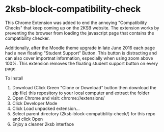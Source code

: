 # 2ksb-block-compatibility-check
This Chrome Extension was added to end the annoying "Compatibility Checks" that keep coming up on the 2KSB website.  The extension works by preventing the browser from loading the javascript page that contains the compatibility checker.

Additionally, after the Moodle theme upgrade in late June 2016 each page had a new floating "Student Support" Button.  This button is distracting and can also cover importnat information, especially when using zoom above 100%.  This extension removes the floating student support button on every page.

To Install

1. Download (Click Green "Clone or Download" button then download the zip file) this repository to your local computer and extract the folder
2. Open Chrome and visit: chrome://extensions/
3. Click Developer Mode
4. Click Load unpacked extension...
5. Select parent directory (2ksb-block-compatibility-check/)  for this repo and click Open
6. Enjoy a cleaner 2ksb interface
